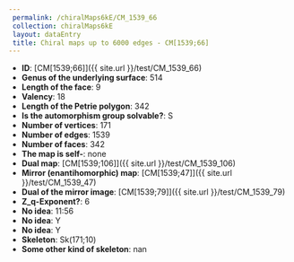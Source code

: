 ```yaml
--- 
 permalink: /chiralMaps6kE/CM_1539_66 
 collection: chiralMaps6kE
 layout: dataEntry
 title: Chiral maps up to 6000 edges - CM[1539;66]
---
```


- **ID**: [CM[1539;66]]({{ site.url }}/test/CM_1539_66)
- **Genus of the underlying surface**: 514
- **Length of the face**: 9
- **Valency**: 18
- **Length of the Petrie polygon**: 342
- **Is the automorphism group solvable?**: S
- **Number of vertices**: 171
- **Number of edges**: 1539
- **Number of faces**: 342
- **The map is self-**: none
- **Dual map**: [CM[1539;106]]({{ site.url }}/test/CM_1539_106)
- **Mirror (enantihomorphic) map**: [CM[1539;47]]({{ site.url }}/test/CM_1539_47)
- **Dual of the mirror image**: [CM[1539;79]]({{ site.url }}/test/CM_1539_79)
- **Z_q-Exponent?**: 6
- **No idea**:  11:56
- **No idea**: Y
- **No idea**: Y
- **Skeleton**: Sk(171;10)
- **Some other kind of skeleton**: nan
